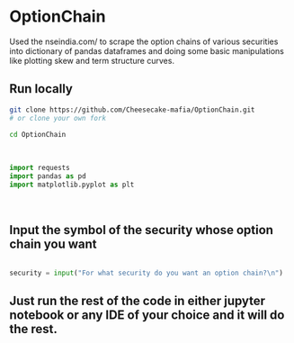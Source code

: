 # OptionChain

Used the nseindia.com/ to scrape the option chains of various securities into dictionary of pandas dataframes and doing some basic manipulations like plotting skew and term structure curves.

## Run locally

```sh
git clone https://github.com/Cheesecake-mafia/OptionChain.git
# or clone your own fork

cd OptionChain
```
</br>

```py
import requests
import pandas as pd
import matplotlib.pyplot as plt

```
</br>

## Input the symbol of the security whose option chain you want

```py

security = input("For what security do you want an option chain?\n")
```

## Just run the rest of the code in either jupyter notebook or any IDE of your choice and it will do the rest.
